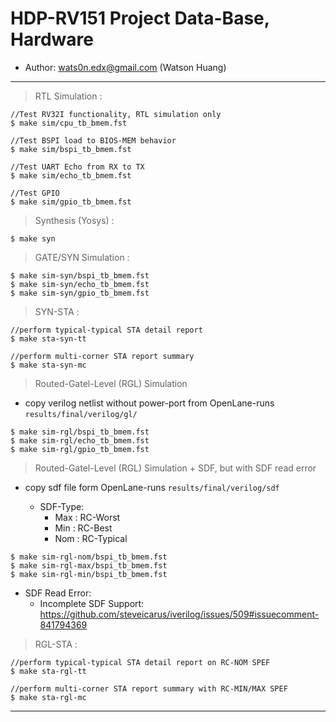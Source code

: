 # HDP-RV151 Project Data-Base, Hardware

* Author: wats0n.edx@gmail.com (Watson Huang)

------

> RTL Simulation :

```
//Test RV32I functionality, RTL simulation only
$ make sim/cpu_tb_bmem.fst

//Test BSPI load to BIOS-MEM behavior
$ make sim/bspi_tb_bmem.fst

//Test UART Echo from RX to TX
$ make sim/echo_tb_bmem.fst

//Test GPIO
$ make sim/gpio_tb_bmem.fst
```

> Synthesis (Yosys) :

```
$ make syn
```

> GATE/SYN Simulation :

```
$ make sim-syn/bspi_tb_bmem.fst
$ make sim-syn/echo_tb_bmem.fst
$ make sim-syn/gpio_tb_bmem.fst
```

> SYN-STA :

```
//perform typical-typical STA detail report
$ make sta-syn-tt

//perform multi-corner STA report summary
$ make sta-syn-mc
```

> Routed-Gatel-Level (RGL) Simulation

* copy verilog netlist without power-port from OpenLane-runs `results/final/verilog/gl/`

```
$ make sim-rgl/bspi_tb_bmem.fst
$ make sim-rgl/echo_tb_bmem.fst
$ make sim-rgl/gpio_tb_bmem.fst
```

> Routed-Gatel-Level (RGL) Simulation + SDF, but with SDF read error

* copy sdf file form OpenLane-runs `results/final/verilog/sdf` 

    * SDF-Type:
        * Max : RC-Worst
        * Min : RC-Best
        * Nom : RC-Typical

```
$ make sim-rgl-nom/bspi_tb_bmem.fst
$ make sim-rgl-max/bspi_tb_bmem.fst
$ make sim-rgl-min/bspi_tb_bmem.fst
```

* SDF Read Error:
    * Incomplete SDF Support: https://github.com/steveicarus/iverilog/issues/509#issuecomment-841794369

> RGL-STA :

```
//perform typical-typical STA detail report on RC-NOM SPEF
$ make sta-rgl-tt

//perform multi-corner STA report summary with RC-MIN/MAX SPEF
$ make sta-rgl-mc
```

------